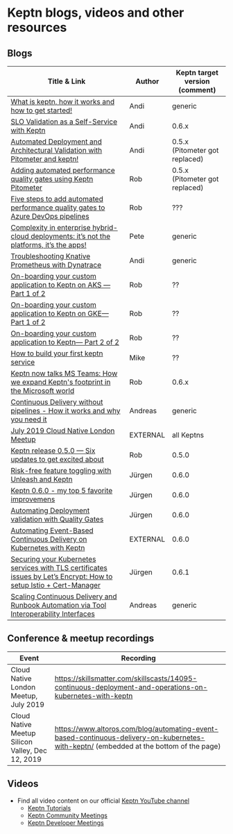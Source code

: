 # Keptn blogs, videos and other resources

## Blogs

| Title & Link | Author  | Keptn target version (comment) |
|--------------|---------|--------------------------------|
| [What is keptn, how it works and how to get started!](https://www.dynatrace.com/news/blog/what-is-keptn-how-it-works-and-how-to-get-started/) | Andi  | generic |
| [SLO Validation as a Self-Service with Keptn](https://www.neotys.com/blog/neotyspac-slo-validation-self-service-keptn-quality-gates/) | Andi | 0.6.x |
| [Automated Deployment and Architectural Validation with Pitometer and keptn!](https://www.dynatrace.com/news/blog/automated-deployment-and-architectural-validation-with-pitometer-and-keptn/) | Andi    |  0.5.x (Pitometer got replaced) |
| [Adding automated performance quality gates using Keptn Pitometer](https://cloudblogs.microsoft.com/opensource/2019/04/25/adding-automated-performance-quality-gates-using-keptn-pitometer/)   | Rob | 0.5.x (Pitometer got replaced) |
| [Five steps to add automated performance quality gates to Azure DevOps pipelines](https://cloudblogs.microsoft.com/opensource/2019/06/11/five-steps-add-automated-performance-quality-gates-azure-devops-pipelines/) | Rob     |  ??? |
| [Complexity in enterprise hybrid-cloud deployments: it’s not the platforms, it’s the apps!](https://medium.com/@peter.hack/complexity-in-enterprise-hybrid-cloud-deployments-its-not-the-platforms-it-s-the-apps-fac270e66464) | Pete     |  generic    |
| [Troubleshooting Knative Prometheus with Dynatrace](https://www.dynatrace.com/news/blog/troubleshooting-knative-prometheus-gc-issues-with-dynatrace/)   | Andi     |  generic  |
| [On-boarding your custom application to Keptn on AKS — Part 1 of 2](https://medium.com/@robjahn/on-boarding-your-custom-application-to-keptn-on-gke-part-1-of-2-e18817205e4a)   | Rob      |  ??   |
| [On-boarding your custom application to Keptn on GKE— Part 1 of 2](https://medium.com/@robjahn/on-boarding-your-custom-application-to-keptn-on-aks-part-1-of-2-fc15bb7d2a95)  | Rob      |  ??  |
| [On-boarding your custom application to Keptn— Part 2 of 2](https://medium.com/@robjahn/on-boarding-your-custom-application-to-keptn-part-2-of-2-56c6ec0bdcd5) | Rob   |  ??    |
| [How to build your first keptn service](https://www.dynatrace.com/news/blog/easy-automated-concourse-deployment-validation-with-dynatrace-and-pitometer/)| Mike  | ??    |
| [Keptn now talks MS Teams: How we expand Keptn's footprint in the Microsoft world](https://medium.com/keptn/keptn-now-talks-ms-teams-how-we-expand-keptns-footprint-in-the-microsoft-world-c330c0c8d4f1?source=collection_home---6------0-----------------------) | Rob      | 0.6.x  |
| [Continuous Delivery without pipelines - How it works and why you need it](https://medium.com/keptn/continuous-delivery-without-pipelines-7e84db8c8261) | Andreas  | generic |
| [July 2019 Cloud Native London Meetup](https://www.oicheryl.com/2019/07/03/cloud-native-london-july-2019-Suade-Labs-SUSE-and-Dynatrace/) | EXTERNAL | all Keptns |
| [Keptn release 0.5.0 — Six updates to get excited about](https://medium.com/@robjahn/keptn-release-0-5-0-six-updates-to-get-excited-about-30ca1688fb9a) | Rob      |  0.5.0 |
| [Risk-free feature toggling with Unleash and Keptn](https://medium.com/keptn/risk-free-feature-toggling-with-unleash-and-keptn-3d2a83b15626?source=collection_home---6------0----------------------- ) | Jürgen  |  0.6.0 |
| [Keptn 0.6.0 - my top 5 favorite improvemens](https://medium.com/keptn/keptn-0-6-0-my-top-5-favorite-improvements-242d8ac1abfe?source=collection_home---6------1----------------------- ) | Jürgen | 0.6.0 |
| [Automating Deployment validation with Quality Gates](https://medium.com/keptn/automating-deployment-validation-with-quality-gates-71889845e2ca?source=collection_home---6------2-----------------------) | Jürgen | 0.6.0 |
| [Automating Event-Based Continuous Delivery on Kubernetes with Keptn](https://www.altoros.com/blog/automating-event-based-continuous-delivery-on-kubernetes-with-keptn/)| EXTERNAL | 0.6.0 |
| [Securing your Kubernetes services with TLS certificates issues by Let’s Encrypt: How to setup Istio + Cert-Manager](https://medium.com/keptn/securing-your-kubernetes-services-with-tls-certificates-issues-by-lets-encrypt-how-to-setup-5097954842de?source=friends_link&sk=37f009eb72b2f347439a2f4b8dbd98d0) | Jürgen | 0.6.1 |
| [Scaling Continuous Delivery and Runbook Automation via Tool Interoperability Interfaces](https://medium.com/keptn/scaling-continuous-delivery-and-runbook-automation-via-tool-interoperability-interfaces-5ded97eceb3b?source=friends_link&sk=7d3da49609717585b4aeabe6ba114667) | Andreas | generic

## Conference & meetup recordings

| Event | Recording |
| ---   | --- |
| Cloud Native London Meetup, July 2019 | https://skillsmatter.com/skillscasts/14095-continuous-deployment-and-operations-on-kubernetes-with-keptn |
| Cloud Native Meetup Silicon Valley, Dec 12, 2019 | https://www.altoros.com/blog/automating-event-based-continuous-delivery-on-kubernetes-with-keptn/ (embedded at the bottom of the page) |

## Videos

- Find all video content on our official [Keptn YouTube channel](https://www.youtube.com/channel/UCHMn9HyAMeb81bRlaOuZyuQ)
  - [Keptn Tutorials](https://www.youtube.com/playlist?list=PL6i801Rjt9Da8CC0iQVSYf3OJVwglRfJl) 
  - [Keptn Community Meetings](https://www.youtube.com/playlist?list=PL6i801Rjt9DZLOPyNbHTDQur_QmMx98ak)
  - [Keptn Developer Meetings](https://www.youtube.com/playlist?list=PL6i801Rjt9DakR1wOVkSY-uSH2kMpBFKX)

